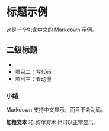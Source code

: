 # 标题示例

这是一个包含中文的 Markdown 示例。

## 二级标题

- 
- 项目二：写代码
- 项目三：看动漫

### 小结

Markdown 支持中文显示，而且不会乱码。

**加粗文本** 和 *斜体文本* 也可以正常显示。
